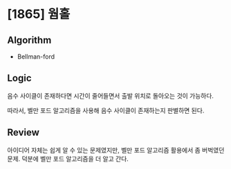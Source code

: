 # [1865] 웜홀
## Algorithm
- Bellman-ford
## Logic
음수 사이클이 존재하다면 시간이 줄어들면서 출발 위치로 돌아오는 것이 가능하다.

따라서, 벨만 포드 알고리즘을 사용해 음수 사이클이 존재하는지 판별하면 된다.

## Review
아이디어 자체는 쉽게 알 수 있는 문제였지만, 벨만 포드 알고리즘 활용에서 좀 버벅였던 문제. 덕분에 벨만 포드 알고리즘을 더 알고 간다.